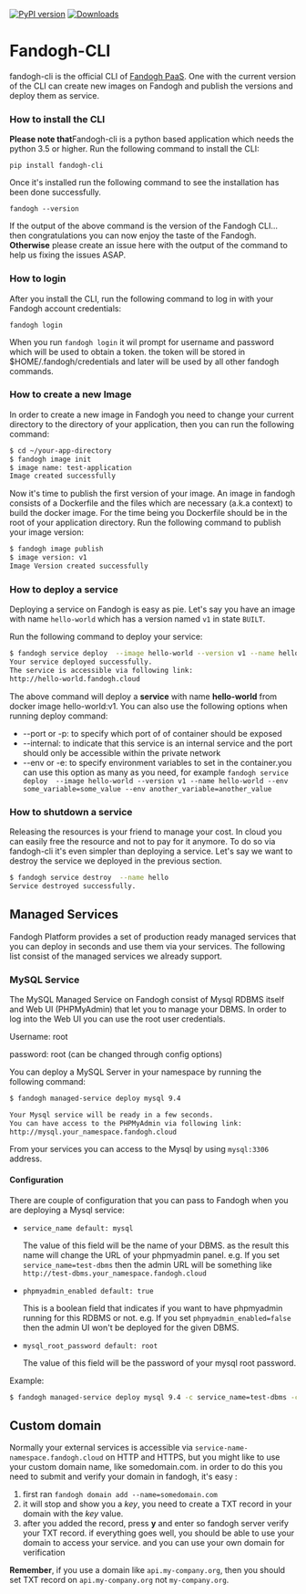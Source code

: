 [![PyPI version](https://badge.fury.io/py/fandogh_cli.svg)](https://badge.fury.io/py/fandogh_cli)
[![Downloads](http://pepy.tech/badge/fandogh-cli)](http://pepy.tech/project/fandogh-cli)


Fandogh-CLI
======

fandogh-cli is the official CLI of [Fandogh PaaS](http://fandogh.cloud). 
One with the current version of the CLI can create new images on Fandogh and publish the versions and deploy them as service.

### How to install the CLI

<b>Please note that</b>Fandogh-cli is a python based application which needs the python 3.5 or higher. 
Run the following command to install the CLI:

`pip install fandogh-cli`  

Once it's installed run the following command to see the installation has been done successfully.

`fandogh --version`

If the output of the above command is the version of the Fandogh CLI... then congratulations you can now enjoy the taste of the Fandogh.
<b>Otherwise</b> please create an issue here with the output of the command to help us fixing the issues ASAP.

### How to login

After you install the CLI, run the following command to log in with your Fandogh account credentials:

`fandogh login` 

When you run `fandogh login` it wil prompt for username and password which will be used to obtain a token. the token will be stored in $HOME/.fandogh/credentials and later will be used by all other fandogh commands.

### How to create a new Image

In order to create a new image in Fandogh you need to change your current directory to the directory of your application, 
then you can run the following command:

```bash
$ cd ~/your-app-directory
$ fandogh image init
$ image name: test-application
Image created successfully
```

Now it's time to publish the first version of your image. An image in fandogh consists of a Dockerfile and the files which are necessary (a.k.a context) to build the docker image. For the time being you Dockerfile should be in the root of your application directory.
Run the following command to publish your image version:

```bash
$ fandogh image publish 
$ image version: v1
Image Version created successfully
```

### How to deploy a service

Deploying a service on Fandogh is easy as pie. Let's say you have an image with name `hello-world` 
which has a version named `v1` in state `BUILT`.

Run the following command to deploy your service:
```bash
$ fandogh service deploy  --image hello-world --version v1 --name hello-world
Your service deployed successfully.
The service is accessible via following link:
http://hello-world.fandogh.cloud
```
The above command will deploy a <b>service</b> with name <b>hello-world</b> from docker image hello-world:v1.
You can also use the following options when running deploy command:  

- --port or -p: to specify which port of of container should be exposed
- --internal: to indicate that this service is an internal service and the port should only be accessible within the private network
- --env or -e: to specify environment variables to set in the container.you can use this option as many as you need, for example `fandogh service deploy  --image hello-world --version v1 --name hello-world --env some_variable=some_value --env another_variable=another_value`



### How to shutdown a service

Releasing the resources is your friend to manage your cost. In cloud you can easily free the resource and not to pay for it anymore.
To do so via fandogh-cli it's even simpler than deploying a service. Let's say we want to destroy the service we deployed in the previous section.
 
```bash
$ fandogh service destroy  --name hello
Service destroyed successfully.
```

## Managed Services

Fandogh Platform provides a set of production ready managed services that you can deploy in seconds and use them via your services. 
The following list consist of the managed services we already support.

### MySQL Service

The MySQL Managed Service on Fandogh consist of Mysql RDBMS itself and Web UI (PHPMyAdmin) that let you to manage your DBMS.
In order to log into the Web UI you can use the root user credentials.
 
Username: root

password: root (can be changed through config options)

You can deploy a MySQL Server in your namespace by running the following command:

```bash
$ fandogh managed-service deploy mysql 9.4

Your Mysql service will be ready in a few seconds.
You can have access to the PHPMyAdmin via following link:
http://mysql.your_namespace.fandogh.cloud
```  

From your services you can access to the Mysql by using `mysql:3306` address. 

#### Configuration
There are couple of configuration that you can pass to Fandogh when you are deploying a Mysql service:

* `service_name default: mysql` 

    The value of this field will be the name of your DBMS. as the result this name will change the URL of your phpmyadmin panel. 
    e.g. If you set `service_name=test-dbms` then the admin URL will be something like `http://test-dbms.your_namespace.fandogh.cloud`
* `phpmyadmin_enabled default: true`  

    This is a boolean field that indicates if you want to have phpmyadmin running for this RDBMS or not.
    e.g. If you set `phpmyadmin_enabled=false` then the admin UI won't be deployed for the given DBMS.
* `mysql_root_password default: root`
 
    The value of this field will be the password of your mysql root password.
    
Example:
```bash
$ fandogh managed-service deploy mysql 9.4 -c service_name=test-dbms -c phpmyadmin_enabled=false -c mysql_root_password=test123
```


## Custom domain
Normally your external services is accessible via `service-name-namespace.fandogh.cloud` on HTTP and HTTPS,
but you might like to use your custom domain name, like somedomain.com.
in order to do this you need to submit and verify your domain in fandogh, it's easy :
1. first ran `fandogh domain add --name=somedomain.com`
2. it will stop and show you a *key*, you need to create a TXT record in your domain with the *key* value.
3. after you added the record, press **y** and enter so fandogh server verify your TXT record.
if everything goes well, you should be able to use your domain to access your service.
and you can use your own domain for verification

**Remember**, if you use a domain like `api.my-company.org`, then you should set TXT record on `api.my-company.org` not `my-company.org`.